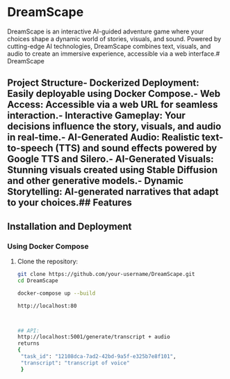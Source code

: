 # DreamScape

DreamScape is an interactive AI-guided adventure game where your choices shape a dynamic world of stories, visuals, and sound. Powered by cutting-edge AI technologies, DreamScape combines text, visuals, and audio to create an immersive experience, accessible via a web interface.# DreamScape












## Project Structure- **Dockerized Deployment**: Easily deployable using Docker Compose.- **Web Access**: Accessible via a web URL for seamless interaction.- **Interactive Gameplay**: Your decisions influence the story, visuals, and audio in real-time.- **AI-Generated Audio**: Realistic text-to-speech (TTS) and sound effects powered by Google TTS and Silero.- **AI-Generated Visuals**: Stunning visuals created using Stable Diffusion and other generative models.- **Dynamic Storytelling**: AI-generated narratives that adapt to your choices.## Features

## Installation and Deployment

### Using Docker Compose

1. Clone the repository:
   ```bash
   git clone https://github.com/your-username/DreamScape.git
   cd DreamScape

   docker-compose up --build

   http://localhost:80



   ## API:
   http://localhost:5001/generate/transcript + audio  
   returns 
   {
    "task_id": "12108dca-7ad2-42bd-9a5f-e325b7e8f101",
    "transcript": "transcript of voice"
    }